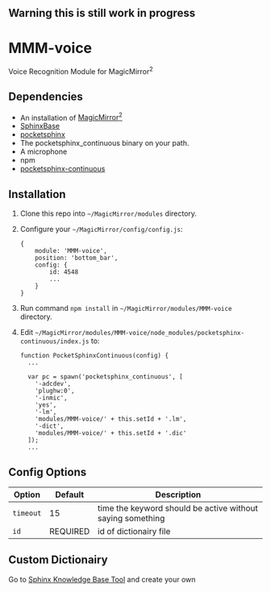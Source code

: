 ## Warning this is still work in progress

# MMM-voice
Voice Recognition Module for MagicMirror<sup>2</sup>

## Dependencies
  * An installation of [MagicMirror<sup>2</sup>](https://github.com/MichMich/MagicMirror)
  * [SphinxBase](http://cmusphinx.sourceforge.net/)
  * [pocketsphinx](https://github.com/cmusphinx/pocketsphinx)
  * The pocketsphinx_continuous binary on your path.
  * A microphone
  * npm
  * [pocketsphinx-continuous](https://www.npmjs.com/package/pocketsphinx-continuous)

## Installation
 1. Clone this repo into `~/MagicMirror/modules` directory.
 2. Configure your `~/MagicMirror/config/config.js`:

    ```
    {
        module: 'MMM-voice',
        position: 'bottom_bar',
        config: {
            id: 4548
            ...
        }
    }
    ```
 3. Run command `npm install` in `~/MagicMirror/modules/MMM-voice` directory.
 4. Edit `~/MagicMirror/modules/MMM-voice/node_modules/pocketsphinx-continuous/index.js` to:

    ```
    function PocketSphinxContinuous(config) {
      ...

      var pc = spawn('pocketsphinx_continuous', [
        '-adcdev',
        'plughw:0',
        '-inmic',
        'yes',
        '-lm',
        'modules/MMM-voice/' + this.setId + '.lm',
        '-dict',
        'modules/MMM-voice/' + this.setId + '.dic'
      ]);
      ...
    ```

## Config Options
| **Option** | **Default** | **Description** |
| --- | --- | --- |
| `timeout` | 15 | time the keyword should be active without saying something |
| `id` | REQUIRED | id of dictionairy file |

## Custom Dictionairy
Go to [Sphinx Knowledge Base Tool](http://www.speech.cs.cmu.edu/tools/lmtool-new.html) and create your own
